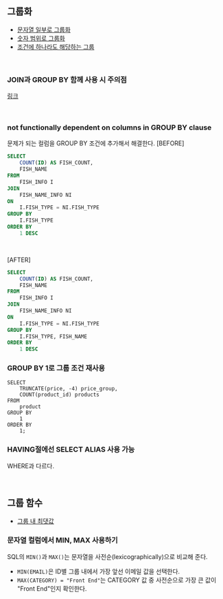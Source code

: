 ## 그룹화
- [문자열 일부로 그룹화](https://github.com/TPA-ThreeProblemsAday/TPA_CHB/blob/main/hyobin/MYSQL/group/programmers_131529.sql)
- [숫자 범위로 그룹화](https://coding-su.tistory.com/76)
- [조건에 하나라도 해당하는 그룹](https://github.com/AtomicLiquors/SQL_Test_Practice/blob/main/group/atleast_one_in_group)

<BR>


### JOIN과 GROUP BY 함께 사용 시 주의점
[링크](https://github.com/AtomicLiquors/SQL_Test_Practice/blob/main/group/group_and_join.md)

<br>

### not functionally dependent on columns in GROUP BY clause
문제가 되는 컬럼을 GROUP BY 조건에 추가해서 해결한다.
[BEFORE]
```SQL
SELECT 
    COUNT(ID) AS FISH_COUNT,
    FISH_NAME
FROM
    FISH_INFO I
JOIN
    FISH_NAME_INFO NI
ON
    I.FISH_TYPE = NI.FISH_TYPE
GROUP BY
    I.FISH_TYPE
ORDER BY 
    1 DESC
```

<BR>

[AFTER]
```SQL
SELECT 
    COUNT(ID) AS FISH_COUNT,
    FISH_NAME
FROM
    FISH_INFO I
JOIN
    FISH_NAME_INFO NI
ON
    I.FISH_TYPE = NI.FISH_TYPE
GROUP BY
    I.FISH_TYPE, FISH_NAME
ORDER BY 
    1 DESC
```

### GROUP BY 1로 그룹 조건 재사용
```
SELECT
    TRUNCATE(price, -4) price_group,
    COUNT(product_id) products
FROM
    product
GROUP BY
    1
ORDER BY
    1;
```


### HAVING절에선 SELECT ALIAS 사용 가능
WHERE과 다르다.


<br>

## 그룹 함수
- [그룹 내 최댓값](https://github.com/AtomicLiquors/SQL_Test_Practice/blob/main/group/maximum_in_group.md)

### 문자열 컬럼에서 MIN, MAX 사용하기
SQL의 ```MIN()```과 ```MAX()```는 문자열을 사전순(lexicographically)으로 비교해 준다.
- ```MIN(EMAIL)```은 ID별 그룹 내에서 가장 앞선 이메일 값을 선택한다.
- ```MAX(CATEGORY) = "Front End"```는 CATEGORY 값 중 사전순으로 가장 큰 값이 "Front End"인지 확인한다.

